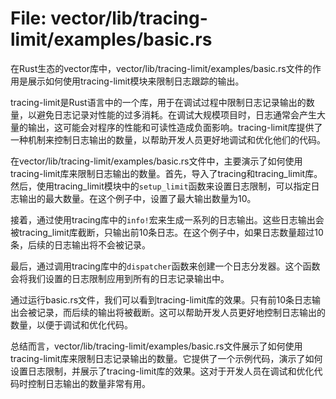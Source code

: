 # File: vector/lib/tracing-limit/examples/basic.rs

在Rust生态的vector库中，vector/lib/tracing-limit/examples/basic.rs文件的作用是展示如何使用tracing-limit模块来限制日志跟踪的输出。

tracing-limit是Rust语言中的一个库，用于在调试过程中限制日志记录输出的数量，以避免日志记录对性能的过多消耗。在调试大规模项目时，日志通常会产生大量的输出，这可能会对程序的性能和可读性造成负面影响。tracing-limit库提供了一种机制来控制日志输出的数量，以帮助开发人员更好地调试和优化他们的代码。

在vector/lib/tracing-limit/examples/basic.rs文件中，主要演示了如何使用tracing-limit库来限制日志输出的数量。首先，导入了tracing和tracing_limit库。然后，使用tracing_limit模块中的`setup_limit`函数来设置日志限制，可以指定日志输出的最大数量。在这个例子中，设置了最大输出数量为10。

接着，通过使用tracing库中的`info!`宏来生成一系列的日志输出。这些日志输出会被tracing_limit库截断，只输出前10条日志。在这个例子中，如果日志数量超过10条，后续的日志输出将不会被记录。

最后，通过调用tracing库中的`dispatcher`函数来创建一个日志分发器。这个函数会将我们设置的日志限制应用到所有的日志记录输出中。

通过运行basic.rs文件，我们可以看到tracing-limit库的效果。只有前10条日志输出会被记录，而后续的输出将被截断。这可以帮助开发人员更好地控制日志输出的数量，以便于调试和优化代码。

总结而言，vector/lib/tracing-limit/examples/basic.rs文件展示了如何使用tracing-limit库来限制日志记录输出的数量。它提供了一个示例代码，演示了如何设置日志限制，并展示了tracing-limit库的效果。这对于开发人员在调试和优化代码时控制日志输出的数量非常有用。

